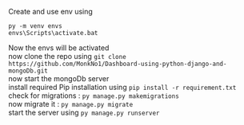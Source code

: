 Create and use env using 
```
py -m venv envs 
envs\Scripts\activate.bat
```
Now the envs will be activated <br>
now clone the repo using ```git clone https://github.com/MonkNo1/Dashboard-using-python-django-and-mongoDb.git```<br>
now start the mongoDb server <br>
install required Pip installation using ```pip install -r requirement.txt ```<br>
check for migrations : ``` py manage.py makemigrations ```<br>
now migrate it : ```py manage.py migrate ```<br>
start the server using ```py manage.py runserver```<br>
